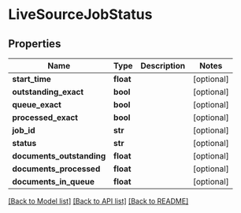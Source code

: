 # LiveSourceJobStatus

## Properties
Name | Type | Description | Notes
------------ | ------------- | ------------- | -------------
**start_time** | **float** |  | [optional] 
**outstanding_exact** | **bool** |  | [optional] 
**queue_exact** | **bool** |  | [optional] 
**processed_exact** | **bool** |  | [optional] 
**job_id** | **str** |  | [optional] 
**status** | **str** |  | [optional] 
**documents_outstanding** | **float** |  | [optional] 
**documents_processed** | **float** |  | [optional] 
**documents_in_queue** | **float** |  | [optional] 

[[Back to Model list]](../README.md#documentation-for-models) [[Back to API list]](../README.md#documentation-for-api-endpoints) [[Back to README]](../README.md)

